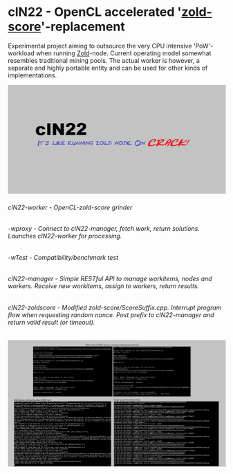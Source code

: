 # clN22 - OpenCL accelerated '[zold-score](https://github.com/zold-io/zold-score)'-replacement

Experimental project aiming to outsource the very CPU intensive 'PoW'-workload when running [Zold](https://zold.io/)-node.
Current operating model somewhat resembles traditional mining pools. The actual worker is however, a separate and highly portable entity and can be used for other kinds of implementations.

![slog](res/sthlogo.png)

###### clN22-worker      - OpenCL-zold-score grinder
###### 		-wproxy 	 - Connect to clN22-manager, fetch work, return solutions. Launches clN22-worker for processing.
######		-wTest		 - Compatibility/benchmark test
###### clN22-manager     - Simple RESTful API to manage workitems, nodes and workers. Receive new workitems, assign to workers, return results.   
###### clN22-zoldscore   - Modified zold-score/ScoreSuffix.cpp. Interrupt program flow when requesting random nonce. Post prefix to clN22-manager and return valid result (or timeout).

![screenshot](res/scrshot.png)
